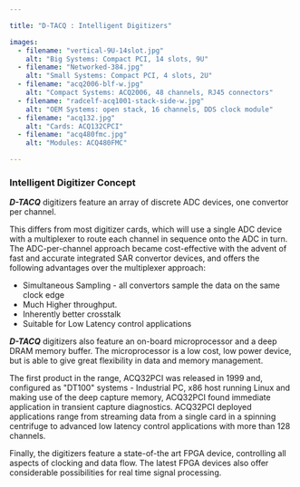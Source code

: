 ```yaml
---

title: "D-TACQ : Intelligent Digitizers"

images:
  - filename: "vertical-9U-14slot.jpg"
    alt: "Big Systems: Compact PCI, 14 slots, 9U"
  - filename: "Networked-384.jpg"
    alt: "Small Systems: Compact PCI, 4 slots, 2U"
  - filename: "acq2006-blf-w.jpg"
    alt: "Compact Systems: ACQ2006, 48 channels, RJ45 connectors"
  - filename: "radcelf-acq1001-stack-side-w.jpg"
    alt: "OEM Systems: open stack, 16 channels, DDS clock module"
  - filename: "acq132.jpg"
    alt: "Cards: ACQ132CPCI"
  - filename: "acq480fmc.jpg"
    alt: "Modules: ACQ480FMC"

---
```


### Intelligent Digitizer Concept

***D-TACQ*** digitizers feature an array of discrete <tooltip>ADC</tooltip> devices, one convertor per channel.

This differs from most digitizer cards, which will use a single <tooltip>ADC</tooltip> device with a multiplexer to route each channel in sequence onto the <tooltip>ADC</tooltip> in turn. The <tooltip>ADC</tooltip>-per-channel approach became cost-effective with the advent of fast and accurate integrated <tooltip>SAR</tooltip> convertor devices, and offers the following advantages over the multiplexer approach:

*  Simultaneous Sampling - all convertors sample the data on the same clock edge
*  Much Higher throughput.
*  Inherently better crosstalk
*  Suitable for Low Latency control applications

***D-TACQ*** digitizers also feature an on-board microprocessor and a deep DRAM memory buffer. The microprocessor is a low cost, low power device, but is able to give great flexibility in data and memory management.

The first product in the range, ACQ32PCI was released in 1999 and, configured as "DT100" systems - Industrial PC, x86 host running Linux and making use of the deep capture memory, ACQ32PCI found immediate application in transient capture diagnostics. ACQ32PCI deployed applications range from streaming data from a single card in a spinning centrifuge to advanced low latency control applications with more than 128 channels.

Finally, the digitizers feature a state-of-the art <tooltip>FPGA</tooltip> device, controlling all aspects of clocking and data flow. The latest <tooltip>FPGA</tooltip> devices also offer considerable possibilities for real time signal processing.